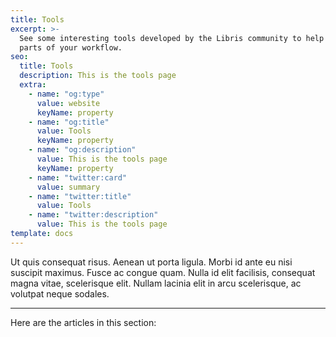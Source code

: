 ```yaml
---
title: Tools
excerpt: >-
  See some interesting tools developed by the Libris community to help automate
  parts of your workflow.
seo:
  title: Tools
  description: This is the tools page
  extra:
    - name: "og:type"
      value: website
      keyName: property
    - name: "og:title"
      value: Tools
      keyName: property
    - name: "og:description"
      value: This is the tools page
      keyName: property
    - name: "twitter:card"
      value: summary
    - name: "twitter:title"
      value: Tools
    - name: "twitter:description"
      value: This is the tools page
template: docs
---
```


Ut quis consequat risus. Aenean ut porta ligula. Morbi id ante eu nisi suscipit maximus. Fusce ac congue quam. Nulla id elit facilisis, consequat magna vitae, scelerisque elit. Nullam lacinia elit in arcu scelerisque, ac volutpat neque sodales.

---

Here are the articles in this section:
